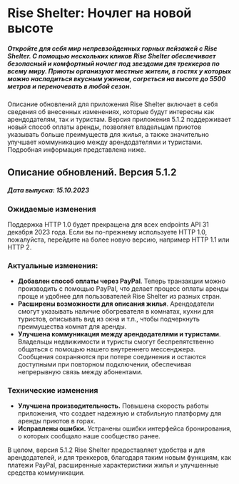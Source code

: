 # Rise Shelter: Ночлег на новой высоте
##### Откройте для себя мир непревзойденных горных пейзажей с Rise Shelter. С помощью нескольких кликов Rise Shelter обеспечивает безопасный и комфортный ночлег под звездами для треккеров по всему миру. Приюты организуют местные жители, в гостях у которых можно насладиться вкусным ужином, согреться на высоте до 5500 метров и переночевать в любой сезон. 

Описание обновлений для приложения Rise Shelter включает в себя сведения об внесенных изменениях, которые будут интересны как арендодателям, так и туристам. Версия приложения 5.1.2 поддерживает новый способ оплаты аренды, позволяет владельцам приютов указывать больше преимуществ для жилья, а также значительно улучшает коммуникацию между арендодателями и туристами. Подробная информация представлена ниже.

## Описание обновлений. Версия 5.1.2
##### Дата выпуска: 15.10.2023

### Ожидаемые изменения
Поддержка HTTP 1.0 будет прекращена для всех endpoints API 31 декабря 2023 года. Если вы по-прежнему используете HTTP 1.0, пожалуйста, перейдите на более новую версию, например HTTP 1.1 или HTTP 2.

### Актуальные изменения:
+ **Добавлен способ оплаты через PayPal**. Теперь транзакции можно производить с помощью PayPal, что делает процесс оплаты аренды проще и удобнее для пользователей Rise Shelter из разных стран.
+ **Расширены возможности для описания жилья**. Aрендодатели cмогут указывать наличие обогревателя в комнатах, кухни для туристов, описывать вид из окна и т.п., чтобы подчеркнуть преимущества комнат для аренды.
+ **Улучшена коммуникация между арендодателями и туристами**. Владельцы недвижимости и туристы смогут беспрепятственно общаться с помощью нашего внутреннего мессенджера. Сообщения сохраняются при потере соединения и остаются доступными при повторном подключении, обеспечивая непрерывную связь между абонентами.

### Технические изменения
- **Улучшена производительность.** Повышена скорость работы приложения, что создает надежную и стабильную платформу для аренды приютов в горах.
- **Исправлены ошибки.** Устранены ошибки интерфейса бронирования, о которых сообщало наше сообщество ранее.

В целом, версия 5.1.2 Rise Shelter предоставляет удобства и для арендодателей, и для треккеров, благодаря таким новым функциям, как платежи PayPal, расширенные характеристики жилья и улучшенные средства коммуникации.
